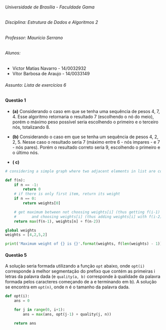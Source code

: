 ###### Universidade de Brasília - Faculdade Gama

###### Disciplina: Estrutura de Dados e Algoritmos 2

###### Professor: Maurício Serrano

###### Alunos:
  - Victor Matias Navarro - 14/0032932
  - Vítor Barbosa de Araujo - 14/0033149

###### Assunto: Lista de exercícios 6

#### Questão 1

* __(a)__ Considerando o caso em que se tenha uma sequência de pesos 4, 7, 4. Esse algoritmo retornaria o resultado 7 (escolhendo o nó do meio), porém o máximo peso possível seria escolhendo o primeiro e o terceiro nós, totalizando 8.

* __(b)__ Considerando o caso em que se tenha um sequência de pesos 4, 2, 2, 5. Nesse caso o resultado seria 7 (máximo entre 6 - nós impares - e 7 - nós pares). Porém o resultado correto seria 9, escolhendo o primeiro e o último nós.

* __( c)__

```python
# considering a simple graph where two adjacent elements in list are connected

def f(n):
    if n == -1:
        return 0
    # if there is only first item, return its weight
    if n == 0:
        return weights[0]

    # get maximum between not choosing weights[i] (thus getting f(i-1) + 0)
    #       and choosing weights[i] (thus adding weights[i] with f(i-2) --> because you have to skip its neighbor)
    return max(f(n-1), weights[n] + f(n-2))

global weights
weights = [4,2,5,2]

print('Maximum weight of {} is {}'.format(weights, f(len(weights) - 1)))
```

#### Questão 5

A solução seria formada utilizando a função `opt` abaixo, onde `opt(i)` corresponde à melhor segmentação do prefixo que contém as primeiras i letras da palavra dada (e `quality(a, b)` corresponde à qualidade da palavra formada pelos caracteres começando de a e terminando em b). A solução se encontra em `opt(n)`, onde n é o tamanho da palavra dada.

``` python
def opt(i):
    ans = 0

    for j in range(0, i+1):
        ans = max(ans, opt(j-1) + quality(j, n))

    return ans
```
